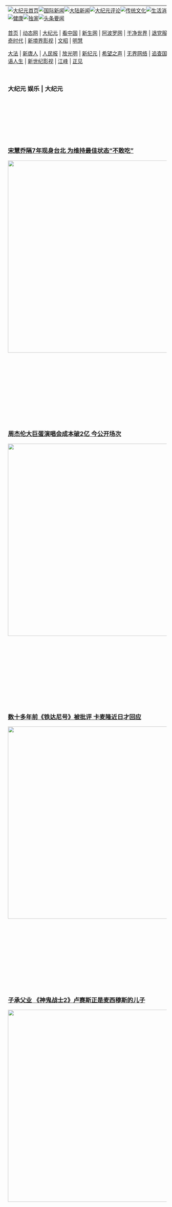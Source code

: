 <a name="1" id="1" target="_blank">&nbsp;</a> <span id="1">&nbsp;</span><table align=center border="0"><tr><td colspan="2" VALIGN=TOP><a href="https://github.com/1992513/djy/blob/master/gb/nf1351518.md#1"><img src="https://raw.githubusercontent.com/1992513/www/master/t/djy/1.jpg" title="大纪元首页" alt="大纪元首页"></a><a href="https://github.com/1992513/djy/blob/master/gb/n24hr.md#1"><img src="https://raw.githubusercontent.com/1992513/www/master/t/djy/3.jpg" title="国际新闻" alt="国际新闻"></a><a href="https://github.com/1992513/djy/blob/master/gb/nsc413.md#1"><img src="https://raw.githubusercontent.com/1992513/www/master/t/djy/4.jpg" title="大陆新闻" alt="大陆新闻"></a><a href="https://github.com/1992513/djy/blob/master/gb/news392.md#1"><img src="https://raw.githubusercontent.com/1992513/www/master/t/djy/5.jpg" title="大纪元评论" alt="大纪元评论"></a><a href="https://github.com/1992513/djy/blob/master/gb/news2007.md#1"><img src="https://raw.githubusercontent.com/1992513/www/master/t/djy/6.jpg" title="传统文化" alt="传统文化"></a><a href="https://github.com/1992513/djy/blob/master/gb/news2008.md#1"><img src="https://raw.githubusercontent.com/1992513/www/master/t/djy/7.jpg" title="生活消费" alt="生活消费"></a><a href="https://github.com/1992513/djy/blob/master/gb/ncyule.md#1"><img src="https://raw.githubusercontent.com/1992513/www/master/t/djy/8.jpg" title="娱乐休闲" alt="娱乐休闲"></a><a href="https://github.com/1992513/djy/blob/master/gb/nsc1002.md#1"><img src="https://raw.githubusercontent.com/1992513/www/master/t/djy/9.jpg" title="健康" alt="健康"></a><a href="https://github.com/1992513/djy/blob/master/gb/nf6092.md#1"><img src="https://raw.githubusercontent.com/1992513/www/master/t/djy/10a.jpg" title="独家" alt="独家"></a><a href="https://github.com/1992513/djy/blob/master/gb/nf4514.md#1"><img src="https://raw.githubusercontent.com/1992513/www/master/t/djy/12a.jpg" title="头条要闻" alt="头条要闻"></a></td></tr><tr><td colspan="2" VALIGN=TOP><p><a href="https://github.com/1992513/www/blob/master/README.md?baahcuz#1" target="_blank">首页</a> | <a href="https://d3cacbcgqcawbc.cloudfront.net/1?ocggmic" target="_blank">动态网</a> | <a href="https://d14a0yccee2yym.cloudfront.net/2?tkswvb" target="_blank">大纪元</a> | <a href="https://d21y52w6f35pla.cloudfront.net/4?kovcwyw" target="_blank">看中国</a> | <a href="https://d1or6b2roqil0x.cloudfront.net/pHh5q?qrlewku" target="_blank">新生网</a> | <a href="https://d23a1u4ljgwmvy.cloudfront.net/tktpt?ukuibc" target="_blank">阿波罗网</a> | <a href="https://d1jex6syje0yji.cloudfront.net/Mjpvu?tmwopq" target="_blank">干净世界</a> | <a href="https://d3a3umoypakbtm.cloudfront.net/10?ffofgh" target="_blank">退党服务</a> | <a href="https://d3caox32lipp7h.cloudfront.net/Rffqf?arwottgw" target="_blank">明慧广播</a> | <a href="https://db1uzmukbk5lb.cloudfront.net/nw9Vn?bbsis" target="_blank">传奇时代</a> | <a href="https://d282b678eon3c.cloudfront.net/AF9AG?dbgoewlf" target="_blank">新境界影视</a> | <a href="https://d34v2ua3ud12rg.cloudfront.net/zqMQA?ffmlkad" target="_blank">文昭</a> | <a href="https://d377tzsbzf1wvt.cloudfront.net/7?pfvmbyo" target="_blank">明慧</a></p><p><a href="https://dlph7fabhsbfp.cloudfront.net/9?jhglfvqh" target="_blank">大法</a> | <a href="https://d10efcw5kfoez9.cloudfront.net/3?tsrjl" target="_blank">新唐人</a> | <a href="https://dtfavhq5d1ym2.cloudfront.net/obAhT?xlloyqiwe" target="_blank">人民报</a> | <a href="https://d2csrn8d5ncbve.cloudfront.net/xXNHu?whdtj" target="_blank">放光明</a> | <a href="https://d1ntfewljph5k2.cloudfront.net/5?ataqa" target="_blank">新纪元</a> | <a href="https://dtfavhq5d1ym2.cloudfront.net/6?zudsekrj" target="_blank">希望之声</a> | <a href="https://d14a0yccee2yym.cloudfront.net/11?wcdhau" target="_blank">无界网络</a> | <a href="https://d259d2wq6kf78s.cloudfront.net/Pueji?ewgen" target="_blank">追查国际</a> | <a href="https://d377tzsbzf1wvt.cloudfront.net/16?rerho" target="_blank">明慧之窗</a> | <a href="https://d1d4q9enzm2lz3.cloudfront.net/LdvzZ?bemywuz" target="_blank">细语人生</a> | <a href="https://d3dnxm84b62m8k.cloudfront.net/fBn3r?ntjcdnd" target="_blank">新世纪影视</a> | <a href="https://dervszfjn9udk.cloudfront.net/PUWMb?iusviqg" target="_blank">江峰</a> | <a href="https://d200ccn4ewjn2r.cloudfront.net/8?pyvxtn" target="_blank">正见</a></p></td></tr><tr><td width="626"><h3><p><strong>大纪元  娱乐 | 大纪元</strong></p></h3></td><td VALIGN=TOP rowspan=60><a href="https://d2hseytdk8rk11.cloudfront.net/video/play/1034.html" target="_blank"><img  src="https://raw.githubusercontent.com/1992513/djy/master/gb/300/gudianwu.jpg" title="神韵古典舞技巧表演" alt="神韵古典舞技巧表演"></a><br><a href="https://d2hseytdk8rk11.cloudfront.net/video/play/1154.html" target="_blank"><img  src="https://raw.githubusercontent.com/1992513/djy/master/gb/300/9ping.jpg" title="九评共产党" alt="九评共产党"></a><br><a href="https://d2hseytdk8rk11.cloudfront.net/video/play/1118.html" target="_blank"><img  src="https://raw.githubusercontent.com/1992513/djy/master/gb/300/communism.jpg" title="共产主义终极目的" alt="共产主义终极目的"></a><br><a href="https://d2hseytdk8rk11.cloudfront.net/video/play/1.html" target="_blank"><img  src="https://raw.githubusercontent.com/1992513/djy/master/gb/300/weihuo.jpg" title="中共的伪火骗局" alt="中共的伪火骗局"></a><br><a href="https://d2hseytdk8rk11.cloudfront.net/video/play/2.html" target="_blank"><img  src="https://raw.githubusercontent.com/1992513/djy/master/gb/300/changzhi.jpg" title="古今奇观 藏字石" alt="古今奇观 藏字石"></a><br><a href="https://d2hseytdk8rk11.cloudfront.net/video/play/1044.html" target="_blank"><img  src="https://raw.githubusercontent.com/1992513/djy/master/gb/300/tianan.jpg" title="通往天安门的旅程" alt="通往天安门的旅程"></a><br><a href="https://d2hseytdk8rk11.cloudfront.net/video/play/49.html" target="_blank"><img  src="https://raw.githubusercontent.com/1992513/djy/master/gb/300/weilai.jpg" title="未来人的神话" alt="未来人的神话"></a><br><a href="https://d2hseytdk8rk11.cloudfront.net/video/play/1216.html" target="_blank"><img  src="https://raw.githubusercontent.com/1992513/djy/master/gb/300/ji-zy.jpg" title="中共罪恶的活摘" alt="中共罪恶的活摘"></a><br><a href="https://d2hseytdk8rk11.cloudfront.net/video/play/1080.html" target="_blank"><img  src="https://raw.githubusercontent.com/1992513/djy/master/gb/300/huozhai.jpg" title="铁证如山" alt="铁证如山"></a><br><a href="https://d2hseytdk8rk11.cloudfront.net/video/play/149.html" target="_blank"><img  src="https://raw.githubusercontent.com/1992513/djy/master/gb/300/4ke.jpg" title="一家四口死于中共暴政" alt="一家四口死于中共暴政"></a><br><a href="https://d2hseytdk8rk11.cloudfront.net/video/play/150.html" target="_blank"><img  src="https://raw.githubusercontent.com/1992513/djy/master/gb/300/jie-di.jpg" title="─弟妹相继死于中共迫害" alt="─弟妹相继死于中共迫害"></a><br><a href="https://d2hseytdk8rk11.cloudfront.net/video/play/154.html" target="_blank"><img  src="https://raw.githubusercontent.com/1992513/djy/master/gb/300/ma-sj.jpg" title="她们许多已经被中共迫害至死" alt="她们许多已经被中共迫害至死"></a><br><a href="https://d2hseytdk8rk11.cloudfront.net/video/play/153.html" target="_blank"><img  src="https://raw.githubusercontent.com/1992513/djy/master/gb/300/shuan-cxl.jpg" title="双城血泪" alt="双城血泪"></a><br><a href="https://d2hseytdk8rk11.cloudfront.net/video/play/21.html" target="_blank"><img  src="https://raw.githubusercontent.com/1992513/djy/master/gb/300/wu-zbh.jpg" title="震撼人心的无罪辩护" alt="震撼人心的无罪辩护"></a><br><a href="https://d2hseytdk8rk11.cloudfront.net/video/play/158.html" target="_blank"><img  src="https://raw.githubusercontent.com/1992513/djy/master/gb/300/6c10-720.jpg" title="中共的迫害与掩盖" alt="中共的迫害与掩盖"></a><br><a href="https://d2hseytdk8rk11.cloudfront.net/video/play/30.html" target="_blank"><img  src="https://raw.githubusercontent.com/1992513/djy/master/gb/300/xian-z.jpg" title="中共官员的选择" alt="中共官员的选择"></a><br><a href="https://d2hseytdk8rk11.cloudfront.net/video/play/3.html" target="_blank"><img  src="https://raw.githubusercontent.com/1992513/djy/master/gb/300/1400l.jpg" title="剖析中共造假" alt="剖析中共造假"></a><br><a href="https://d2hseytdk8rk11.cloudfront.net/video/play/1103.html" target="_blank"><img  src="https://raw.githubusercontent.com/1992513/djy/master/gb/300/425.jpg" title="万人上访真相" alt="万人上访真相"></a><br><a href="https://d2hseytdk8rk11.cloudfront.net/video/play/121.html" target="_blank"><img  src="https://raw.githubusercontent.com/1992513/djy/master/gb/300/qing-h.jpg" title="被中共迫害的清华学子" alt="被中共迫害的清华学子"></a><br><a href="https://d2hseytdk8rk11.cloudfront.net/video/play/14.html" target="_blank"><img  src="https://raw.githubusercontent.com/1992513/djy/master/gb/300/jian-z513.jpg" title="见证五月十三日" alt="见证五月十三日"></a><br><a href="https://d2hseytdk8rk11.cloudfront.net/video/play/1096.html" target="_blank"><img  src="https://raw.githubusercontent.com/1992513/djy/master/gb/300/gongfu.jpg" title="功夫 寻道" alt="功夫 寻道"></a><br><a href="https://d2hseytdk8rk11.cloudfront.net/video/play/1104.html" target="_blank"><img  src="https://raw.githubusercontent.com/1992513/djy/master/gb/300/guangguimian.jpg" title="歌唱家人生奇迹" alt="歌唱家人生奇迹"></a><br><a href="https://d2hseytdk8rk11.cloudfront.net/video/play/163.html" target="_blank"><img  src="https://raw.githubusercontent.com/1992513/djy/master/gb/300/ming-jjy.jpg" title="名校精英的选择" alt="名校精英的选择"></a><br><a href="https://d2hseytdk8rk11.cloudfront.net/video/play/18.html" target="_blank"><img  src="https://raw.githubusercontent.com/1992513/djy/master/gb/300/yin-lj.jpg" title="音乐之家的故事" alt="音乐之家的故事"></a><br><a href="https://d2hseytdk8rk11.cloudfront.net/video/play/33.html" target="_blank"><img  src="https://raw.githubusercontent.com/1992513/djy/master/gb/300/ming-hsf.jpg" title="平凡中的不平凡" alt="平凡中的不平凡"></a><br><a href="https://github.com/1992513/www/blob/master/README.md?dfh#9" target="_blank"><img  src="https://raw.githubusercontent.com/1992513/djy/master/gb/300/yong-h.jpg" title="永恒的见证"  alt="永恒的见证"></a><br><a href="https://github.com/1992513/djy/blob/master/gb/13/9/29/n3974789.md?dfh#1" target="_blank"><img  src="https://raw.githubusercontent.com/1992513/djy/master/gb/300/shang-lnz.jpg" title="善良女子被中共投男牢"  alt="善良女子被中共投男牢"></a><br><a href="https://github.com/1992513/djy/blob/master/gb/16/3/16/n4663449.md?dfh#1" target="_blank"><img  src="https://raw.githubusercontent.com/1992513/djy/master/gb/300/huo-z3.jpg" title="警卫目击中共活摘"  alt="警卫目击中共活摘"></a><br><a href="https://github.com/1992513/djy/blob/master/gb/16/8/7/n8177641.md?dfh#1" target="_blank"><img  src="https://raw.githubusercontent.com/1992513/djy/master/gb/300/huo-z4.jpg" title="证人描述活摘恐怖"  alt="证人描述活摘恐怖"></a><br><a href="https://github.com/1992513/djy/blob/master/gb/10/4/19/n2881569.md?dfh#1" target="_blank"><img  src="https://raw.githubusercontent.com/1992513/djy/master/gb/300/huo-z1.jpg" title="揭开活摘器官黑幕"  alt="揭开活摘器官黑幕"></a><br><a href="https://github.com/1992513/djy/blob/master/gb/10/11/7/n3077476.md?dfh#1" target="_blank"><img  src="https://raw.githubusercontent.com/1992513/djy/master/gb/300/ma-ks.jpg" title="马克思的成魔之路"  alt="马克思的成魔之路"></a><br><a href="https://github.com/1992513/djy/blob/master/gb/18/5/10/n10381511.md?dfh#1" target="_blank"><img  src="https://raw.githubusercontent.com/1992513/djy/master/gb/300/st1.jpg" title="关注三亿人三退"  alt="关注三亿人三退"></a><br><a href="https://github.com/1992513/djy/blob/master/gb/18/3/21/n10237682.md?dfh#1" target="_blank"><img  src="https://raw.githubusercontent.com/1992513/djy/master/gb/300/jie-t.jpg" title="解体中共复兴中华"  alt="解体中共复兴中华"></a><br><a href="https://github.com/1992513/djy/blob/master/gb/9/2/9/n2422991.md?dfh#1" target="_blank"><img  src="https://raw.githubusercontent.com/1992513/djy/master/gb/300/gao-zs.jpg" title="中共迫害良心律师"  alt="中共迫害良心律师"></a><br><a href="https://github.com/1992513/djy/blob/master/gb/18/12/9/n10900044.md?dfh#1" target="_blank"><img  src="https://raw.githubusercontent.com/1992513/djy/master/gb/300/sj1.jpg" title="三百多万人举报江泽民"  alt="三百多万人举报江泽民"></a><br><a href="https://github.com/1992513/djy/blob/master/gb/18/8/28/n10672014.md?dfh#1" target="_blank"><img  src="https://raw.githubusercontent.com/1992513/djy/master/gb/300/sj2.jpg" title="这些官员为何起诉江泽民"  alt="这些官员为何起诉江泽民"></a><br><a href="https://github.com/1992513/djy/blob/master/gb/8/12/18/n2367165.md?dfh#1" target="_blank"><img  src="https://raw.githubusercontent.com/1992513/djy/master/gb/300/liangan.jpg" title="海峡两岸的强烈反差"  alt="海峡两岸的强烈反差"></a><br><a href="https://github.com/1992513/djy/blob/master/gb/15/12/10/n4593139.md?dfh#1" target="_blank"><img  src="https://raw.githubusercontent.com/1992513/djy/master/gb/300/jia-ndzl.jpg" title="加拿大总理的贺信"  alt="加拿大总理的贺信"></a><br><a href="https://github.com/1992513/djy/blob/master/gb/11/6/17/n3289382.md?dfh#1" target="_blank"><img  src="https://raw.githubusercontent.com/1992513/djy/master/gb/300/xiao-wd.jpg" title="探寻真相兼听则明"  alt="探寻真相兼听则明"></a><br><a href="https://github.com/1992513/djy/blob/master/gb/18/10/27/n10812623.md?dfh#1" target="_blank"><img  src="https://raw.githubusercontent.com/1992513/djy/master/gb/300/yindu.jpg" title="印度媒体报道东方"  alt="印度媒体报道东方"></a><br><a href="https://github.com/1992513/djy/blob/master/gb/18/6/9/n10469652.md?dfh#1" target="_blank"><img  src="https://raw.githubusercontent.com/1992513/djy/master/gb/300/xie-j.jpg" title="不一样的海外校园"  alt="不一样的海外校园"></a><br><a href="https://github.com/1992513/djy/blob/master/gb/7/4/5/n1669415.md?dfh#1" target="_blank"><img  src="https://raw.githubusercontent.com/1992513/djy/master/gb/300/li-up.jpg" title="从大师到徒弟的传奇"  alt="从大师到徒弟的传奇"></a><br><a href="https://github.com/1992513/djy/blob/master/gb/17/5/26/n9191512.md?dfh#1" target="_blank"><img  src="https://raw.githubusercontent.com/1992513/djy/master/gb/300/zfl2.jpg" title="亿万人与东方一本奇书"  alt="亿万人与东方一本奇书"></a><br><a href="https://github.com/1992513/djy/blob/master/gb/13/11/27/n4020290.md?dfh#1" target="_blank"><img  src="https://raw.githubusercontent.com/1992513/djy/master/gb/300/zhen-h.jpg" title="大陆见不到的震撼场面"  alt="大陆见不到的震撼场面"></a><br><a href="https://github.com/1992513/djy/blob/master/gb/15/7/17/n4482910.md?dfh#1" target="_blank"><img  src="https://raw.githubusercontent.com/1992513/djy/master/gb/300/dalu-sk.jpg" title="人心向善 大陆当初盛况"  alt="人心向善 大陆当初盛况"></a><br><a href="https://github.com/1992513/djy/blob/master/gb/19/1/5/n10955468.md?dfh#1" target="_blank"><img  src="https://raw.githubusercontent.com/1992513/djy/master/gb/300/zfl1.jpg" title="追寻真理 这书讲什么"  alt="追寻真理 这书讲什么"></a><br><a href="https://github.com/1992513/www/blob/master/README.md?dfh#1" target="_blank"><img  src="https://raw.githubusercontent.com/1992513/djy/master/gb/300/fq1.jpg" title="下载免费翻墙软件"  alt="下载免费翻墙软件"></a><br></td></tr>
<tr><td><h3><a href="https://github.com/1992513/djy/blob/master/gb/24/9/24/n14337486.md#1" target="_blank">宋慧乔隔7年现身台北 为维持最佳状态“不敢吃”</a><br></h3><a href="https://github.com/1992513/djy/blob/master/gb/24/9/24/n14337486.md#1" target="_blank"><img width="600" src="https://i.epochtimes.com/assets/uploads/2024/09/id14337489-240924041829100311-600x400.jpg"></a></td></tr>
<tr><td><h3><a href="https://github.com/1992513/djy/blob/master/gb/24/9/24/n14337275.md#1" target="_blank">周杰伦大巨蛋演唱会成本破2亿 今公开场次</a><br></h3><a href="https://github.com/1992513/djy/blob/master/gb/24/9/24/n14337275.md#1" target="_blank"><img width="600" src="https://i.epochtimes.com/assets/uploads/2024/09/id14337277-2312060315411487-600x400.jpg"></a></td></tr>
<tr><td><h3><a href="https://github.com/1992513/djy/blob/master/gb/24/9/23/n14336724.md#1" target="_blank">数十多年前《铁达尼号》被批评 卡麦隆近日才回应</a><br></h3><a href="https://github.com/1992513/djy/blob/master/gb/24/9/23/n14336724.md#1" target="_blank"><img width="600" src="https://i.epochtimes.com/assets/uploads/2023/07/id14037983-CP25233546-600x400.jpg"></a></td></tr>
<tr><td><h3><a href="https://github.com/1992513/djy/blob/master/gb/24/9/24/n14337154.md#1" target="_blank">子承父业 《神鬼战士2》卢赛斯正是麦西穆斯的儿子</a><br></h3><a href="https://github.com/1992513/djy/blob/master/gb/24/9/24/n14337154.md#1" target="_blank"><img width="600" src="https://i.epochtimes.com/assets/uploads/2024/09/id14337180-20240924-mark-UIP04-600x400.jpg"></a></td></tr>
<tr><td><h3><a href="https://github.com/1992513/djy/blob/master/gb/24/9/23/n14337022.md#1" target="_blank">谢娜公司法人代表发生变更 新增业务令人唏嘘</a><br></h3><a href="https://github.com/1992513/djy/blob/master/gb/24/9/23/n14337022.md#1" target="_blank"><img width="600" src="https://i.epochtimes.com/assets/uploads/2023/07/id14041154-2206072148072563-600x400.jpg"></a></td></tr>
<tr><td><h3><p><strong>大纪元   娱乐要闻</strong></p></h3></td></tr><tr><td><h4>
<a href="https://github.com/1992513/djy/blob/master/gb/24/9/24/n14337236.md#1" target="_blank"><img width="195" src="https://i.epochtimes.com/assets/uploads/2024/09/id14337247-20240924-yuling-tw-01-320x200.jpg"></a>
<a href="https://github.com/1992513/djy/blob/master/gb/24/9/24/n14337228.md#1" target="_blank"><img width="195" src="https://i.epochtimes.com/assets/uploads/2020/07/190115102646100707-320x200.jpg"></a>
<a href="https://github.com/1992513/djy/blob/master/gb/24/9/23/n14337052.md#1" target="_blank"><img width="195" src="https://i.epochtimes.com/assets/uploads/2019/07/170917202340100694-320x200.jpg"></a>
<a href="https://github.com/1992513/djy/blob/master/gb/24/9/23/n14336980.md#1" target="_blank"><img width="195" src="https://i.epochtimes.com/assets/uploads/2024/09/id14337021-GettyImages-1486938587-320x200.jpg"></a>
<a href="https://github.com/1992513/djy/blob/master/gb/24/9/23/n14336837.md#1" target="_blank"><img width="195" src="https://i.epochtimes.com/assets/uploads/2024/09/id14336862-2409230941401487-320x200.jpg"></a>
<a href="https://github.com/1992513/djy/blob/master/gb/24/9/23/n14336426.md#1" target="_blank"><img width="195" src="https://i.epochtimes.com/assets/uploads/2024/09/id14336430-2404070630511487-320x200.jpg"></a>
<tr><td><h3><p><strong>大纪元娱乐休闲  影视评论</strong></p></h3></td></tr>
<tr><td><h4><a href="https://github.com/1992513/djy/blob/master/gb/24/9/19/n14334080.md#1" target="_blank"><img src="https://i.epochtimes.com/assets/uploads/2024/09/id14334090-snk_01_188_t1-320x200.jpg"><br>《鹿乃子乃子乃子虎视眈眈》影评：有鹿角的少女成为逗趣来源</a></h4></td></tr>
<tr><td><h4><a href="https://github.com/1992513/djy/blob/master/gb/24/9/17/n14332816.md#1" target="_blank"><img src="https://i.epochtimes.com/assets/uploads/2024/09/id14332826-T1_FP_145-320x200.jpg"><br>《变形金刚：源起》影评：携手抗敌竟让挚友反目</a></h4></td></tr>
<tr><td><h3><p><strong>大纪元娱乐休闲  精彩图文</strong></p></h3></td></tr>
<tr><td><h4><a href="https://github.com/1992513/djy/blob/master/gb/24/9/16/n14331652.md#1" target="_blank"><img src="https://i.epochtimes.com/assets/uploads/2024/09/id14331922-EMMAY-AWARD-320x200.jpg"><br> 组图：艾美奖红毯 女明星高端礼服竞艳</a></h4></td></tr>
<tr><td><h4><a href="https://github.com/1992513/djy/blob/master/gb/24/7/22/n14295960.md#1" target="_blank"><img src="https://i.epochtimes.com/assets/uploads/2024/07/id14295992-2406200240181487-320x200.jpg"><br> 黄镫辉学算命体会人生 领悟“修炼心性”可改运</a></h4></td></tr>
<tr><td><h4><a href="https://github.com/1992513/djy/blob/master/gb/24/7/5/n14284715.md#1" target="_blank"><img src="https://i.epochtimes.com/assets/uploads/2022/06/id13754411-GettyImages-901332390-320x200.jpg"><br> 巨石强森为4岁临终粉丝献唱 录视频暖举获赞</a></h4></td></tr>
<tr><td><h4><a href="https://github.com/1992513/djy/blob/master/gb/24/6/29/n14279852.md#1" target="_blank"><img src="https://i.epochtimes.com/assets/uploads/2024/06/id14280257-20240629-mark-djy01-320x200.jpg"><br> 组图：第35届金曲奖星光大道 众星竞艳</a></h4></td></tr>
</h4></td></tr><tr><td><h3><p><strong>大纪元娱乐休闲  最新文章</strong></p></h3></td></tr>
<tr><td><h4><a href="https://github.com/1992513/djy/blob/master/gb/24/9/23/n14337052.md#1" target="_blank">与杨丞琳打对台开唱 李荣浩谢粉丝支持他全家</a></h4></td></tr>
<tr><td><h4><a href="https://github.com/1992513/djy/blob/master/gb/24/9/23/n14337022.md#1" target="_blank">谢娜公司法人代表发生变更 新增业务令人唏嘘</a></h4></td></tr>
<tr><td><h4><a href="https://github.com/1992513/djy/blob/master/gb/24/9/21/n14335924.md#1" target="_blank">赵丽颖击败唐嫣 获奖后喜极而泣</a></h4></td></tr>
<tr><td><h4><a href="https://github.com/1992513/djy/blob/master/gb/24/9/21/n14335900.md#1" target="_blank">演员李嘉明在老家结婚 办50桌酒席来了1400人</a></h4></td></tr>
<tr><td><h4><a href="https://github.com/1992513/djy/blob/master/gb/24/9/24/n14337486.md#1" target="_blank">宋慧乔隔7年现身台北 为维持最佳状态“不敢吃”</a></h4></td></tr>
<tr><td><h4><a href="https://github.com/1992513/djy/blob/master/gb/24/9/24/n14337256.md#1" target="_blank">KEY盼粉丝开心 做专辑愿意多花钱保证品质</a></h4></td></tr>
<tr><td><h4><a href="https://github.com/1992513/djy/blob/master/gb/24/9/24/n14337228.md#1" target="_blank">GFRIEND纪念出道十周年 时隔四年重聚活动</a></h4></td></tr>
<tr><td><h4><a href="https://github.com/1992513/djy/blob/master/gb/24/9/24/n14337152.md#1" target="_blank">BOYNEXTDOOR于告示牌获佳绩 明年台港开唱</a></h4></td></tr>
<tr><td><h4><a href="https://github.com/1992513/djy/blob/master/gb/24/9/24/n14337332.md#1" target="_blank">《雷霆特攻队*》最不被期待的团队 首支预告</a></h4></td></tr>
<tr><td><h4><a href="https://github.com/1992513/djy/blob/master/gb/24/9/23/n14336724.md#1" target="_blank">数十多年前《铁达尼号》被批评 卡麦隆近日才回应</a></h4></td></tr>
<tr><td><h4><a href="https://github.com/1992513/djy/blob/master/gb/24/9/24/n14337154.md#1" target="_blank">子承父业 《神鬼战士2》卢赛斯正是麦西穆斯的儿子</a></h4></td></tr>
<tr><td><h4><a href="https://github.com/1992513/djy/blob/master/gb/24/9/23/n14336980.md#1" target="_blank">将宠物狗染色 大卫·贝克汉姆长子夫妇挨批</a></h4></td></tr>
<tr><td><h4><a href="https://github.com/1992513/djy/blob/master/gb/24/9/24/n14337356.md#1" target="_blank">窦智孔与柯有伦唱《大叔》谈人生40岁前后</a></h4></td></tr>
<tr><td><h4><a href="https://github.com/1992513/djy/blob/master/gb/24/9/24/n14337332.md#1" target="_blank">《雷霆特攻队*》最不被期待的团队 首支预告</a></h4></td></tr>
<tr><td><h4><a href="https://github.com/1992513/djy/blob/master/gb/24/9/23/n14336724.md#1" target="_blank">数十多年前《铁达尼号》被批评 卡麦隆近日才回应</a></h4></td></tr>
<tr><td><h4><a href="https://github.com/1992513/djy/blob/master/gb/24/9/24/n14337236.md#1" target="_blank">广播金钟公开表演嘉宾 马念先开场 人气乐团压轴</a></h4></td></tr>
<tr><td><h4><a href="https://github.com/1992513/djy/blob/master/gb/24/9/23/n14336526.md#1" target="_blank">五年前曾说退出演艺圈 朴有天12月将在日本出道</a></h4></td></tr>
<tr><td><h4><a href="https://github.com/1992513/djy/blob/master/gb/24/9/20/n14334972.md#1" target="_blank">TWICE小分队MISAMO 将举办日本巨蛋巡回演出</a></h4></td></tr>
<tr><td><h4><a href="https://github.com/1992513/djy/blob/master/gb/24/9/19/n14334080.md#1" target="_blank">《鹿乃子乃子乃子虎视眈眈》影评：有鹿角的少女成为逗趣来源</a></h4></td></tr>
<tr><td><h4><a href="https://github.com/1992513/djy/blob/master/gb/24/9/18/n14333818.md#1" target="_blank">《以俄语遮羞的邻座艾莉同学》影评：俄语成女主角的遮羞工具</a></h4></td></tr>
<tr><td><h4><a href="https://github.com/1992513/djy/blob/master/gb/24/9/24/n14337356.md#1" target="_blank">窦智孔与柯有伦唱《大叔》谈人生40岁前后</a></h4></td></tr>
<tr><td><h4><a href="https://github.com/1992513/djy/blob/master/gb/24/9/24/n14337275.md#1" target="_blank">周杰伦大巨蛋演唱会成本破2亿 今公开场次</a></h4></td></tr>
<tr><td><h4><a href="https://github.com/1992513/djy/blob/master/gb/24/9/24/n14337236.md#1" target="_blank">广播金钟公开表演嘉宾 马念先开场 人气乐团压轴</a></h4></td></tr>
<tr><td><h4><a href="https://github.com/1992513/djy/blob/master/gb/24/9/22/n14336112.md#1" target="_blank">睽违12年 韩流男团2PM宣布12月访台会粉丝</a></h4></td></tr>
<tr><td><h3><p><strong>大纪元娱乐休闲  一周热门</strong></p></h3></td></tr>
<tr><td><h4><a href="https://github.com/1992513/djy/blob/master/gb/24/9/21/n14335900.md#1" target="_blank">演员李嘉明在老家结婚 办50桌酒席来了1400人</a></h4></td></tr>
<tr><td><h4><a href="https://github.com/1992513/djy/blob/master/gb/24/9/17/n14333022.md#1" target="_blank">《喜结良缘》首日14人次观看 票房仅642元</a></h4></td></tr>
<tr><td><h4><a href="https://github.com/1992513/djy/blob/master/gb/24/9/20/n14335428.md#1" target="_blank">舒淇幽默回应年龄被改争议：写小20岁能接受</a></h4></td></tr>
<tr><td><h4><a href="https://github.com/1992513/djy/blob/master/gb/24/9/18/n14333928.md#1" target="_blank">小沈阳《全员嫌疑人》票房崩塌 亏损超9000万</a></h4></td></tr>
<tr><td><h4><a href="https://github.com/1992513/djy/blob/master/gb/24/9/19/n14334795.md#1" target="_blank">赵丽颖与林更新中秋同送祝福 浪漫细节引猜测</a></h4></td></tr>
<tr><td><h4><a href="https://github.com/1992513/djy/blob/master/gb/24/9/21/n14335924.md#1" target="_blank">赵丽颖击败唐嫣 获奖后喜极而泣</a></h4></td></tr>
<tr><td><h4><a href="https://github.com/1992513/djy/blob/master/gb/24/9/17/n14333125.md#1" target="_blank">“小章子怡”中秋晒照 肩上现异物吓坏粉丝</a></h4></td></tr>
<tr><td><h4><a href="https://github.com/1992513/djy/blob/master/gb/24/9/17/n14332816.md#1" target="_blank">《变形金刚：源起》影评：携手抗敌竟让挚友反目</a></h4></td></tr>
<tr><td><h4><a href="https://github.com/1992513/djy/blob/master/gb/24/9/18/n14333386.md#1" target="_blank">子瑜邀友人与母亲聚餐 私下举动获赞孝女</a></h4></td></tr>
<tr><td><h4><a href="https://github.com/1992513/djy/blob/master/gb/24/9/19/n14333971.md#1" target="_blank">石班瑜离世 京城工作室遭强拆之事再引发关注</a></h4></td></tr>
<tr><td><h3><a href="https://github.com/1992513/djy/blob/master/gb/ncyule.md#1">上一页</a>&nbsp;&nbsp;1 &nbsp;&nbsp;<a href="https://github.com/1992513/djy/blob/master/gb/ncyule_2.md#1">2</a>&nbsp;&nbsp;<a href="https://github.com/1992513/djy/blob/master/gb/ncyule_3.md#1">3</a>&nbsp;&nbsp;<a href="https://github.com/1992513/djy/blob/master/gb/ncyule_4.md#1">4</a>&nbsp;&nbsp;<a href="https://github.com/1992513/djy/blob/master/gb/ncyule_5.md#1">5</a>&nbsp;&nbsp;<a href="https://github.com/1992513/djy/blob/master/gb/ncyule_6.md#1">6</a>&nbsp;&nbsp;<a href="https://github.com/1992513/djy/blob/master/gb/ncyule_7.md#1">7</a>&nbsp;&nbsp;<a href="https://github.com/1992513/djy/blob/master/gb/ncyule_8.md#1">8</a>&nbsp;&nbsp;<a href="https://github.com/1992513/djy/blob/master/gb/ncyule_9.md#1">9</a>&nbsp;&nbsp;<a href="https://github.com/1992513/djy/blob/master/gb/ncyule_10.md#1">10</a>&nbsp;&nbsp;<a href="https://github.com/1992513/djy/blob/master/gb/ncyule_2.md#1">下一页</a></h3></td></tr>
</table><div align="center"><h4>手机上长按并复制下列链接或二维码分享本文章：</h4>https://github.com/1992513/djy/blob/master/gb/ncyule.md#1<br><a href="https://github.com/1992513/djy/blob/master/gb/ncyule.md#1"><img src="https://quickchart.io/qr?size=256&text=https://github.com/1992513/djy/blob/master/gb/ncyule.md%231" title="分享本文章"></a><br>原文地址： <a href="https://www.epochtimes.com/gb/ncyule.htm">https://www.epochtimes.com/gb/ncyule.htm</a>    （国内需<a href="https://github.com/1992513/www/blob/master/README.md#8">下载翻墙软件</a>才能访问）</div>
